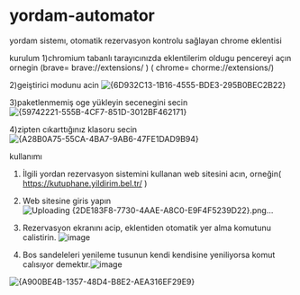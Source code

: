 # yordam-automator
yordam sistemı, otomatik rezervasyon kontrolu sağlayan chrome eklentisi

kurulum
1)chromium tabanlı tarayıcınızda eklentilerim oldugu pencereyi açın ornegin (brave=  brave://extensions/ ) ( chrome=   chorme://extensions/)

2)geiştirici modunu acin ![{6D932C13-1B16-4555-BDE3-295B0BEC2B22}](https://github.com/user-attachments/assets/f9086caf-3584-4370-a5ab-6359fc1ae3df)

3)paketlenmemiş oge yükleyin secenegini secin ![{59742221-555B-4CF7-851D-3012BF462171}](https://github.com/user-attachments/assets/922b2f1c-d3c2-439d-abb5-e7566fc0064c)

4)zipten cıkarttığınız klasoru secin ![{A28B0A75-55CA-4BA7-9AB6-47FE1DAD9B94}](https://github.com/user-attachments/assets/26380729-c67a-4d70-a0c0-a23b059d48a7)










 kullanımı

1)  İlgili yordan rezervasyon sistemini kullanan web sitesini acın, orneğin( https://kutuphane.yildirim.bel.tr/ )

2)   Web sitesine giris yapın
 ![Uploading {2DE183F8-7730-4AAE-A8C0-E9F4F5239D22}.png…]()

3)   Rezervasyon ekranını acip, eklentiden otomatik yer alma komutunu calistirin. ![image](https://github.com/user-attachments/assets/1bb9ffc7-a06d-4324-914d-906ed8a7fa20)


4)   Bos sandeleleri yenileme tusunun kendi kendisine yeniliyorsa komut calısıyor demektır.![image](https://github.com/user-attachments/assets/90a19be3-09fe-4356-980d-edf93db75315)

     
 
![{A900BE4B-1357-48D4-B8E2-AEA316EF29E9}](https://github.com/user-attachments/assets/296000ba-13d4-449b-8ff7-8fd4a1b59a15)
